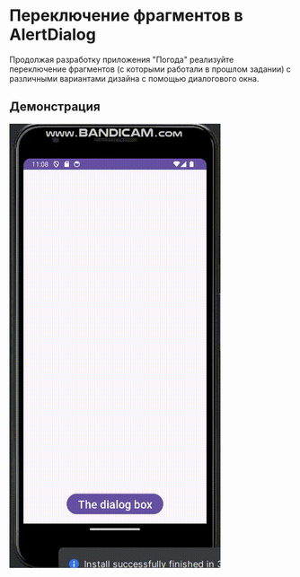 # Переключение фрагментов в AlertDialog

Продолжая разработку приложения "Погода" реализуйте переключение фрагментов (с которыми работали в прошлом задании) с различными вариантами дизайна с помощью диалогового окна.

## Демонстрация

![gif_1](https://github.com/EkaterinaKugot/Mobile_development/blob/main/Weather2/result.gif)





